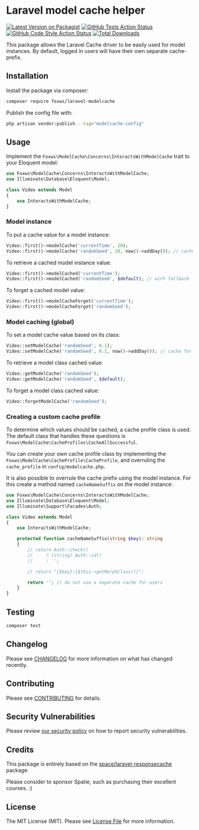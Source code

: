 # Laravel model cache helper

[![Latest Version on Packagist](https://img.shields.io/packagist/v/foxws/laravel-modelcache.svg?style=flat-square)](https://packagist.org/packages/foxws/laravel-modelcache)
[![GitHub Tests Action Status](https://img.shields.io/github/actions/workflow/status/foxws/laravel-modelcache/run-tests.yml?branch=main&label=tests&style=flat-square)](https://github.com/foxws/laravel-modelcache/actions?query=workflow%3Arun-tests+branch%3Amain)
[![GitHub Code Style Action Status](https://img.shields.io/github/actions/workflow/status/foxws/laravel-modelcache/fix-php-code-style-issues.yml?branch=main&label=code%20style&style=flat-square)](https://github.com/foxws/laravel-modelcache/actions?query=workflow%3A"Fix+PHP+code+style+issues"+branch%3Amain)
[![Total Downloads](https://img.shields.io/packagist/dt/foxws/laravel-modelcache.svg?style=flat-square)](https://packagist.org/packages/foxws/laravel-modelcache)

This package allows the Laravel Cache driver to be easily used for model instances. By default, logged in users will have their own separate cache-prefix.

## Installation

Install the package via composer:

```bash
composer require foxws/laravel-modelcache
```

Publish the config file with:

```bash
php artisan vendor:publish --tag="modelcache-config"
```

## Usage

Implement the `Foxws\ModelCache\Concerns\InteractsWithModelCache` trait to your Eloquent model:

```php
use Foxws\ModelCache\Concerns\InteractsWithModelCache;
use Illuminate\Database\Eloquent\Model;

class Video extends Model
{
    use InteractsWithModelCache;
}
```

### Model instance

To put a cache value for a model instance:

```php
Video::first()->modelCache('currentTime', 20);
Video::first()->modelCache('randomSeed', 20, now()->addDay()); // cache for one day
```

To retrieve a cached model instance value:

```php
Video::first()->modelCached('currentTime');
Video::first()->modelCached('randomSeed', $default); // with fallback
```

To forget a cached model value:

```php
Video::first()->modelCacheForget('currentTime');
Video::first()->modelCacheForget('randomSeed');
```

### Model caching (global)

To set a model cache value based on its class:

```php
Video::setModelCache('randomSeed', 0.1);
Video::setModelCache('randomSeed', 0.1, now()->addDay()); // cache for one day
```

To retrieve a model class cached value:

```php
Video::getModelCache('randomSeed');
Video::getModelCache('randomSeed', $default);
```

To forget a model class cached value:

```php
Video::forgetModelCache('randomSeed');
```

### Creating a custom cache profile

To determine which values should be cached, a cache profile class is used. The default class that handles these questions is `Foxws\ModelCache\CacheProfiles\CacheAllSuccessful`.

You can create your own cache profile class by implementing the  `Foxws\ModelCache\CacheProfile\CacheProfile`, and overruling the `cache_profile` in `config/modelcache.php`.

It is also possible to overrule the cache prefix using the model instance. For this create a method named `cacheNameSuffix` on the model instance:

```php
use Foxws\ModelCache\Concerns\InteractsWithModelCache;
use Illuminate\Database\Eloquent\Model;
use Illuminate\Support\Facades\Auth;

class Video extends Model
{
    use InteractsWithModelCache;

    protected function cacheNameSuffix(string $key): string
    {
        // return Auth::check()
        //     ? (string) Auth::id()
        //     : '';

        // return "{$key}:{$this->getMorphClass()}";

        return ''; // do not use a separate cache for users
    }
}
```

## Testing

```bash
composer test
```

## Changelog

Please see [CHANGELOG](CHANGELOG.md) for more information on what has changed recently.

## Contributing

Please see [CONTRIBUTING](CONTRIBUTING.md) for details.

## Security Vulnerabilities

Please review [our security policy](../../security/policy) on how to report security vulnerabilities.

## Credits

This package is entirely based on the [space/laravel-responsecache](https://github.com/spatie/laravel-responsecache/) package.

Please consider to sponsor Spatie, such as purchasing their excellent courses. :)

## License

The MIT License (MIT). Please see [License File](LICENSE.md) for more information.

